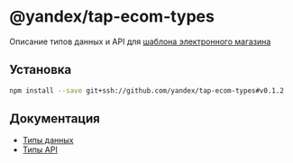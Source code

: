 # @yandex/tap-ecom-types

Описание типов данных и API для [шаблона электронного магазина](https://github.com/yandex/tap-ecom)

## Установка

```bash
npm install --save git+ssh://github.com/yandex/tap-ecom-types#v0.1.2
```

## Документация

- [Типы данных](./src/data/docs/README.md)
- [Типы API](./src/api/docs/README.md)
